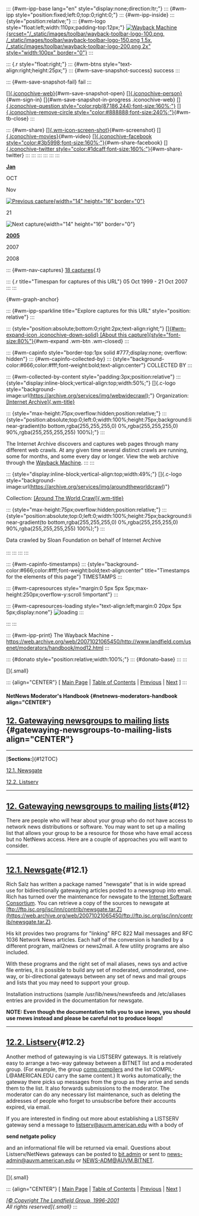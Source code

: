 ::: {#wm-ipp-base lang="en" style="display:none;direction:ltr;"}
::: {#wm-ipp style="position:fixed;left:0;top:0;right:0;"}
::: {#wm-ipp-inside}
::: {style="position:relative;"}
::: {#wm-logo style="float:left;width:110px;padding-top:12px;"}
[![Wayback
Machine](/_static/images/toolbar/wayback-toolbar-logo-200.png){srcset="/_static/images/toolbar/wayback-toolbar-logo-100.png, /_static/images/toolbar/wayback-toolbar-logo-150.png 1.5x, /_static/images/toolbar/wayback-toolbar-logo-200.png 2x"
style="width:100px" border="0"}](/web/ "Wayback Machine home page")
:::

::: {.r style="float:right;"}
::: {#wm-btns style="text-align:right;height:25px;"}
::: {#wm-save-snapshot-success}
success
:::

::: {#wm-save-snapshot-fail}
fail
:::

[[]{.iconochive-web}](# "Share via My Web Archive"){#wm-save-snapshot-open}
[[]{.iconochive-person}](https://archive.org/account/login.php "Sign In"){#wm-sign-in}
[]{#wm-save-snapshot-in-progress .iconochive-web}
[[]{.iconochive-question
style="color:rgb(87,186,244);font-size:160%;"}](http://faq.web.archive.org/ "Get some help using the Wayback Machine")
[[]{.iconochive-remove-circle
style="color:#888888;font-size:240%;"}](#close "Close the toolbar"){#wm-tb-close}
:::

::: {#wm-share}
[[]{.wm-icon-screen-shot}](/web/20071021065450/http://web.archive.org/screenshot/http://www.landfield.com/usenet/moderators/handbook/mod12.html "screenshot"){#wm-screenshot}
[[]{.iconochive-movies}](# "video"){#wm-video} [[]{.iconochive-facebook
style="color:#3b5998;font-size:160%;"}](# "Share on Facebook"){#wm-share-facebook}
[[]{.iconochive-twitter
style="color:#1dcaff;font-size:160%;"}](# "Share on Twitter"){#wm-share-twitter}
:::
:::
:::
:::
:::
:::

[**Jan**](https://web.archive.org/web/20050125123715/http://www.landfield.com:80/usenet/moderators/handbook/mod12.html "25 Jan 2005")

OCT

Nov

[![Previous
capture](/_static/images/toolbar/wm_tb_prv_on.png){width="14"
height="16"
border="0"}](https://web.archive.org/web/20050125123715/http://www.landfield.com:80/usenet/moderators/handbook/mod12.html "12:37:15 Jan 25, 2005")

21

![Next capture](/_static/images/toolbar/wm_tb_nxt_off.png){width="14"
height="16" border="0"}

[**2005**](https://web.archive.org/web/20050125123715/http://www.landfield.com:80/usenet/moderators/handbook/mod12.html "25 Jan 2005")

2007

2008

::: {#wm-nav-captures}
[18
captures](/web/20071021065450*/http://www.landfield.com/usenet/moderators/handbook/mod12.html "See a list of every capture for this URL"){.t}

::: {.r title="Timespan for captures of this URL"}
05 Oct 1999 - 21 Oct 2007
:::
:::

[](){#wm-graph-anchor}

::: {#wm-ipp-sparkline title="Explore captures for this URL" style="position: relative"}
:::

::: {style="position:absolute;bottom:0;right:2px;text-align:right;"}
[[]{#wm-expand-icon .iconochive-down-solid} [About this
capture]{style="font-size:80%"}](#expand){#wm-expand .wm-btn .wm-closed}
:::

::: {#wm-capinfo style="border-top:1px solid #777;display:none; overflow: hidden"}
::: {#wm-capinfo-collected-by}
::: {style="background-color:#666;color:#fff;font-weight:bold;text-align:center"}
COLLECTED BY
:::

::: {#wm-collected-by-content style="padding:3px;position:relative"}
::: {style="display:inline-block;vertical-align:top;width:50%;"}
[]{.c-logo
style="background-image:url(https://archive.org/services/img/webwidecrawl);"}
Organization: [[Internet
Archive]{.wm-title}](https://archive.org/details/webwidecrawl)

::: {style="max-height:75px;overflow:hidden;position:relative;"}
::: {style="position:absolute;top:0;left:0;width:100%;height:75px;background:linear-gradient(to bottom,rgba(255,255,255,0) 0%,rgba(255,255,255,0) 90%,rgba(255,255,255,255) 100%);"}
:::

The Internet Archive discovers and captures web pages through many
different web crawls. At any given time several distinct crawls are
running, some for months, and some every day or longer. View the web
archive through the [Wayback Machine](http://archive.org/web/web.php).
:::
:::

::: {style="display:inline-block;vertical-align:top;width:49%;"}
[]{.c-logo
style="background-image:url(https://archive.org/services/img/aroundtheworldcrawl)"}

<div>

Collection: [[Around The World
Crawl]{.wm-title}](https://archive.org/details/aroundtheworldcrawl)

</div>

::: {style="max-height:75px;overflow:hidden;position:relative;"}
::: {style="position:absolute;top:0;left:0;width:100%;height:75px;background:linear-gradient(to bottom,rgba(255,255,255,0) 0%,rgba(255,255,255,0) 90%,rgba(255,255,255,255) 100%);"}
:::

Data crawled by Sloan Foundation on behalf of Internet Archive\
\
:::
:::
:::
:::

::: {#wm-capinfo-timestamps}
::: {style="background-color:#666;color:#fff;font-weight:bold;text-align:center" title="Timestamps for the elements of this page"}
TIMESTAMPS
:::

<div>

::: {#wm-capresources style="margin:0 5px 5px 5px;max-height:250px;overflow-y:scroll !important"}
:::

::: {#wm-capresources-loading style="text-align:left;margin:0 20px 5px 5px;display:none"}
![loading](/_static/images/loading.gif)
:::

</div>
:::
:::

::: {#wm-ipp-print}
The Wayback Machine -
https://web.archive.org/web/20071021065450/http://www.landfield.com/usenet/moderators/handbook/mod12.html
:::

::: {#donato style="position:relative;width:100%;"}
::: {#donato-base}
:::
:::

[]{.small}

::: {align="CENTER"}
\[ [Main
Page](/web/20071021065450/http://www.landfield.com/usenet/moderators/handbook/)
\| [Table of
Contents](/web/20071021065450/http://www.landfield.com/usenet/moderators/handbook/modtoc.html)
\|
[Previous](/web/20071021065450/http://www.landfield.com/usenet/moderators/handbook/mod11.html)
\|
[Next](/web/20071021065450/http://www.landfield.com/usenet/moderators/handbook/mod13.html)
\]
:::

#### NetNews Moderator\'s Handbook {#netnews-moderators-handbook align="CENTER"}

## [12. Gatewaying newsgroups to mailing lists](#12) {#gatewaying-newsgroups-to-mailing-lists align="CENTER"}

------------------------------------------------------------------------

[**Sections:**]{#12TOC}

[12.1. Newsgate](#12.1)

[12.2. Listserv](#12.2)

------------------------------------------------------------------------

## [12. Gatewaying newsgroups to mailing lists](#12TOC){#12}

There are people who will hear about your group who do not have access
to network news distributions or software. You may want to set up a
mailing list that allows your group to be a resource for those who have
email access but no NetNews access. Here are a couple of approaches you
will want to consider.

------------------------------------------------------------------------

## [12.1. Newsgate](#12TOC){#12.1}

Rich Salz has written a package named \"newsgate\" that is in wide
spread use for bidirectionally gatewaying articles posted to a newsgroup
into email. Rich has turned over the maintenance for newsgate to the
[Internet Software
Consortium](https://web.archive.org/web/20071021065450/http://www.isc.org/isc/).
You can retrieve a copy of the sources to newsgate at
[ftp://ftp.isc.org/isc/inn/contrib/newsgate.tar.Z](https://web.archive.org/web/20071021065450/ftp://ftp.isc.org/isc/inn/contrib/newsgate.tar.Z).

His kit provides two programs for \"linking\" RFC 822 Mail messages and
RFC 1036 Network News articles. Each half of the conversion is handled
by a different program, mail2news or news2mail. A few utility programs
are also included.

With these programs and the right set of mail aliases, news sys and
active file entries, it is possible to build any set of moderated,
unmoderated, one-way, or bi-directional gateways between any set of news
and mail groups and lists that you may need to support your group.

Installation instructions (sample /usr/lib/news/newsfeeds and
/etc/aliases entries are provided in the documentation for newsgate.

**NOTE: Even though the documentation tells you to use inews, you should
use rnews instead and please be careful not to produce loops!**

------------------------------------------------------------------------

## [12.2. Listserv](#12TOC){#12.2}

Another method of gatewaying is via LISTSERV gateways. It is relatively
easy to arrange a two-way gateway between a BITNET list and a moderated
group. (For example, the group
[comp.compilers](https://web.archive.org/web/20071021065450/news:comp.compilers)
and the list COMPIL-L\@AMERICAN.EDU carry the same content.) It works
automatically; the gateway there picks up messages from the group as
they arrive and sends them to the list. It also forwards submissions to
the moderator. The moderator can do any necessary list maintenance, such
as deleting the addresses of people who forget to unsubscribe before
their accounts expired, via email.

If you are interested in finding out more about establishing a LISTSERV
gateway send a message to
[listserv\@auvm.american.edu](https://web.archive.org/web/20071021065450/mailto:listserv@auvm.american.edu)
with a body of

**send netgate policy**

and an informational file will be returned via email. Questions about
Listserv/NetNews gateways can be posted to
[bit.admin](https://web.archive.org/web/20071021065450/news:bit.admin)
or sent to
[news-admin\@auvm.american.edu](https://web.archive.org/web/20071021065450/mailto:news-admin@auvm.american.edu)
or
[NEWS-ADM\@AUVM.BITNET](https://web.archive.org/web/20071021065450/mailto:NEWS-ADM@AUVM.BITNET).

------------------------------------------------------------------------

[]{.small}

::: {align="CENTER"}
\[ [Main
Page](/web/20071021065450/http://www.landfield.com/usenet/moderators/handbook/handbook.html)
\| [Table of
Contents](/web/20071021065450/http://www.landfield.com/usenet/moderators/handbook/modtoc.html)
\|
[Previous](/web/20071021065450/http://www.landfield.com/usenet/moderators/handbook/mod11.html)
\|
[Next](/web/20071021065450/http://www.landfield.com/usenet/moderators/handbook/mod13.html)
\]

*[[© Copyright The Landfield Group,
1996-2001](/web/20071021065450/http://www.landfield.com/copyright.html)\
All rights reserved]{.small}*
:::
